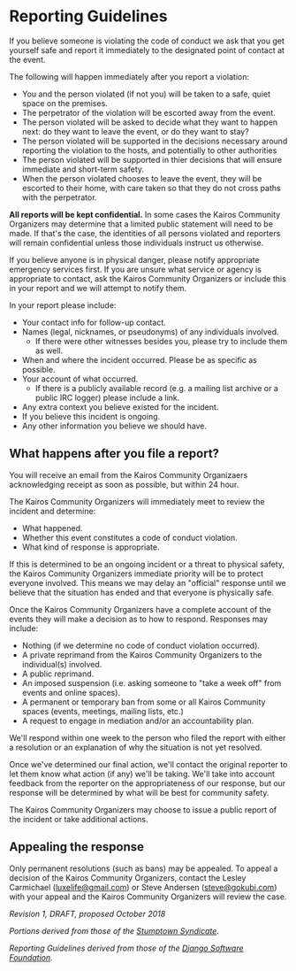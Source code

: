 # Reporting Guidelines

If you believe someone is violating the code of conduct we ask that you get yourself safe and report it immediately to the designated point of contact at the event.

The following will happen immediately after you report a violation:
 * You and the person violated (if not you) will be taken to a safe, quiet space on the premises.
 * The perpetrator of the violation will be escorted away from the event.
 * The person violated will be asked to decide what they want to happen next: do they want to leave the event, or do they want to stay?
 * The person violated will be supported in the decisions necessary around reporting the violation to the hosts, and potentially to other authorities
 * The person violated will be supported in thier decisions that will ensure immediate and short-term safety.
 * When the person violated chooses to leave the event, they will be escorted to their home, with care taken so that they do not cross paths with the perpetrator.
 
**All reports will be kept confidential.** In some cases the Kairos Community Organizers may determine that a limited public statement will need to be made. If that's the case, the identities of all persons violated and reporters will remain confidential unless those individuals instruct us otherwise.

If you believe anyone is in physical danger, please notify appropriate emergency services first. If you are unsure what service or agency is appropriate to contact, ask the Kairos Community Organizers or include this in your report and we will attempt to notify them.

In your report please include:

* Your contact info for follow-up contact.
* Names (legal, nicknames, or pseudonyms) of any individuals involved.
  * If there were other witnesses besides you, please try to include them as well.
* When and where the incident occurred. Please be as specific as possible.
* Your account of what occurred. 
  * If there is a publicly available record (e.g. a mailing list archive or a public IRC logger) please include a link.
* Any extra context you believe existed for the incident.
* If you believe this incident is ongoing.
* Any other information you believe we should have.

## What happens after you file a report?

You will receive an email from the Kairos Community Organizaers acknowledging receipt as soon as possible, but within 24 hour.

The Kairos Community Organizers will immediately meet to review the incident and determine:

* What happened.
* Whether this event constitutes a code of conduct violation.
* What kind of response is appropriate.

If this is determined to be an ongoing incident or a threat to physical safety, the Kairos Community Organizers immediate priority will be to protect everyone involved. This means we may delay an "official" response until we believe that the situation has ended and that everyone is physically safe.

Once the Kairos Community Organizers have a complete account of the events they will make a decision as to how to respond. Responses may include:

* Nothing (if we determine no code of conduct violation occurred).
* A private reprimand from the Kairos Community Organizers to the individual(s) involved.
* A public reprimand.
* An imposed suspension (i.e. asking someone to "take a week off" from events and online spaces).
* A permanent or temporary ban from some or all Kairos Community spaces (events, meetings, mailing lists, etc.)
* A request to engage in mediation and/or an accountability plan.

We'll respond within one week to the person who filed the report with either a resolution or an explanation of why the situation is not yet resolved.

Once we've determined our final action, we'll contact the original reporter to let them know what action (if any) we'll be taking. We'll take into account feedback from the reporter on the appropriateness of our response, but our response will be determined by what will be best for community safety.

The Kairos Community Organizers may choose to issue a public report of the incident or take additional actions.

## Appealing the response

Only permanent resolutions (such as bans) may be appealed. To appeal a decision of the Kairos Community Organizers, contact the Lesley Carmichael (luxelife@gmail.com) or Steve Andersen (steve@gokubi.com) with your appeal and the Kairos Community Organizers will review the case.

_Revision 1, DRAFT, proposed October 2018_

_Portions derived from those of the [Stumptown Syndicate](https://github.com/stumpsyn/policies)._

_Reporting Guidelines derived from those of the [Django Software Foundation](https://www.djangoproject.com/conduct/reporting/)._
